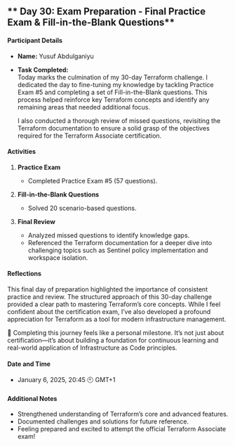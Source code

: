 ## ** Day 30: Exam Preparation - Final Practice Exam & Fill-in-the-Blank Questions**

#### **Participant Details**  
- **Name:** Yusuf Abdulganiyu  
- **Task Completed:**  
  Today marks the culmination of my 30-day Terraform challenge. I dedicated the day to fine-tuning my knowledge by tackling Practice Exam #5 and completing a set of Fill-in-the-Blank questions.
  This process helped reinforce key Terraform concepts and identify any remaining areas that needed additional focus.  

  I also conducted a thorough review of missed questions, revisiting the Terraform documentation to ensure a solid grasp of the objectives required for the Terraform Associate certification.  

#### **Activities**  
1. **Practice Exam**  
   - Completed Practice Exam #5 (57 questions).  
   
2. **Fill-in-the-Blank Questions**  
   - Solved 20 scenario-based questions.  
   
3. **Final Review**  
   - Analyzed missed questions to identify knowledge gaps.  
   - Referenced the Terraform documentation for a deeper dive into challenging topics such as Sentinel policy implementation and workspace isolation.  

#### **Reflections**  
This final day of preparation highlighted the importance of consistent practice and review. The structured approach of this 30-day challenge provided a clear path to mastering Terraform’s core concepts. 
While I feel confident about the certification exam, I’ve also developed a profound appreciation for Terraform as a tool for modern infrastructure management.  

🚀 Completing this journey feels like a personal milestone. It’s not just about certification—it’s about building a foundation for continuous learning and real-world application of Infrastructure as Code principles.  

#### **Date and Time**  
- January 6, 2025, 20:45 🕙 GMT+1  

#### **Additional Notes**  
- Strengthened understanding of Terraform’s core and advanced features.  
- Documented challenges and solutions for future reference.  
- Feeling prepared and excited to attempt the official Terraform Associate exam!  
